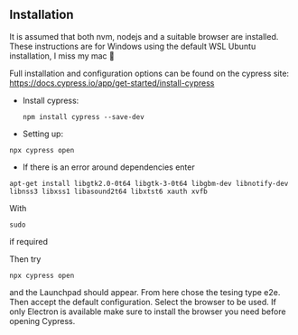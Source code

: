 


## Installation

It is assumed that both nvm, nodejs and a suitable browser are installed. These instructions are for Windows using the default WSL Ubuntu installation, I miss my mac 🤷

Full installation and configuration options can be found on the cypress site: https://docs.cypress.io/app/get-started/install-cypress

* Install cypress:
  ```
  npm install cypress --save-dev
  ```

* Setting up:

```
npx cypress open
```

* If there is an error around dependencies enter

```
apt-get install libgtk2.0-0t64 libgtk-3-0t64 libgbm-dev libnotify-dev libnss3 libxss1 libasound2t64 libxtst6 xauth xvfb
```

With

```
sudo
```
if required

Then try
```
npx cypress open
```
and the Launchpad should appear. From here chose the tesing type e2e. Then accept the default configuration. Select the browser to be used. If only Electron is available make sure to install the browser you need before opening Cypress.







